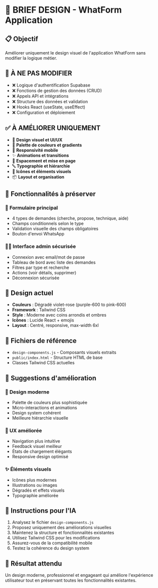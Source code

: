 # 🎨 BRIEF DESIGN - WhatForm Application

## 📋 **Objectif**
Améliorer uniquement le design visuel de l'application WhatForm sans modifier la logique métier.

## 🚫 **À NE PAS MODIFIER**
- ❌ Logique d'authentification Supabase
- ❌ Fonctions de gestion des données (CRUD)
- ❌ Appels API et intégrations
- ❌ Structure des données et validation
- ❌ Hooks React (useState, useEffect)
- ❌ Configuration et déploiement

## ✅ **À AMÉLIORER UNIQUEMENT**
- 🎨 **Design visuel et UI/UX**
- 🌈 **Palette de couleurs et gradients**
- 📱 **Responsivité mobile**
- ✨ **Animations et transitions**
- 🎯 **Espacement et mise en page**
- 🔤 **Typographie et hiérarchie**
- 🎪 **Icônes et éléments visuels**
- 📦 **Layout et organisation**

## 🎯 **Fonctionnalités à préserver**

### 📝 **Formulaire principal**
- 4 types de demandes (cherche, propose, technique, aide)
- Champs conditionnels selon le type
- Validation visuelle des champs obligatoires
- Bouton d'envoi WhatsApp

### 👨‍💼 **Interface admin sécurisée**
- Connexion avec email/mot de passe
- Tableau de bord avec liste des demandes
- Filtres par type et recherche
- Actions (voir détails, supprimer)
- Déconnexion sécurisée

## 🎨 **Design actuel**
- **Couleurs** : Dégradé violet-rose (purple-600 to pink-600)
- **Framework** : Tailwind CSS
- **Style** : Moderne avec coins arrondis et ombres
- **Icônes** : Lucide React + emojis
- **Layout** : Centré, responsive, max-width 6xl

## 📁 **Fichiers de référence**
- `design-components.js` - Composants visuels extraits
- `public/index.html` - Structure HTML de base
- Classes Tailwind CSS actuelles

## 🚀 **Suggestions d'amélioration**

### 🎨 **Design moderne**
- Palette de couleurs plus sophistiquée
- Micro-interactions et animations
- Design system cohérent
- Meilleure hiérarchie visuelle

### 📱 **UX améliorée**
- Navigation plus intuitive
- Feedback visuel meilleur
- États de chargement élégants
- Responsive design optimisé

### ✨ **Éléments visuels**
- Icônes plus modernes
- Illustrations ou images
- Dégradés et effets visuels
- Typographie améliorée

## 📝 **Instructions pour l'IA**
1. Analysez le fichier `design-components.js`
2. Proposez uniquement des améliorations visuelles
3. Maintenez la structure et fonctionnalités existantes
4. Utilisez Tailwind CSS pour les modifications
5. Assurez-vous de la compatibilité mobile
6. Testez la cohérence du design system

## 🎯 **Résultat attendu**
Un design moderne, professionnel et engageant qui améliore l'expérience utilisateur tout en préservant toutes les fonctionnalités existantes.
